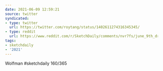 ```yaml
---
date: 2021-06-09 12:59:21
source: twitter
syndicated:
- type: twitter
  url: https://twitter.com/roytang/status/1402611274316345345/
- type: reddit
  url: https://www.reddit.com/r/SketchDaily/comments/nvr7fs/june_9th_draculas_cousin/h15bzwi/
tags:
- sketchdaily
- '2021'
---
```


Wolfman #sketchdaily 160/365